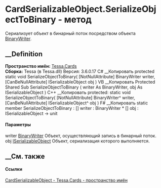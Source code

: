 # CardSerializableObject.SerializeObjectToBinary - метод
Сериализует объект в бинарный поток посредством объекта
[BinaryWriter](https://learn.microsoft.com/dotnet/api/system.io.binarywriter).
## __Definition
 **Пространство имён:** [Tessa.Cards](N_Tessa_Cards.htm)  
 **Сборка:** Tessa (в Tessa.dll) Версия: 3.6.0.17
C# __Копировать
     protected static void SerializeObjectToBinary(
    	[NotNullAttribute] BinaryWriter writer,
    	[CanBeNullAttribute] ISerializableObject obj
    )
VB __Копировать
     Protected Shared Sub SerializeObjectToBinary ( 
    	<NotNullAttribute> writer As BinaryWriter,
    	<CanBeNullAttribute> obj As ISerializableObject
    )
C++ __Копировать
     protected:
    static void SerializeObjectToBinary(
    	[NotNullAttribute] BinaryWriter^ writer, 
    	[CanBeNullAttribute] ISerializableObject^ obj
    )
F# __Копировать
     static member SerializeObjectToBinary : 
            [<NotNullAttribute>] writer : BinaryWriter * 
            [<CanBeNullAttribute>] obj : ISerializableObject -> unit 
#### Параметры
writer
[BinaryWriter](https://learn.microsoft.com/dotnet/api/system.io.binarywriter)
    Объект, осуществляющий запись в бинарный поток.
obj [ISerializableObject](T_Tessa_Platform_Storage_ISerializableObject.htm)
    Объект, сериализация которого выполняется.
##  __См. также
#### Ссылки
[CardSerializableObject - ](T_Tessa_Cards_CardSerializableObject.htm)
[Tessa.Cards - пространство имён](N_Tessa_Cards.htm)
